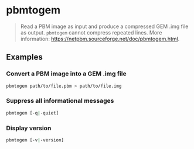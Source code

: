 # pbmtogem

> Read a PBM image as input and produce a compressed GEM .img file as output. `pbmtogem` cannot compress repeated lines. More information: <https://netpbm.sourceforge.net/doc/pbmtogem.html>.

## Examples

### Convert a PBM image into a GEM .img file

```bash
pbmtogem path/to/file.pbm > path/to/file.img
```

### Suppress all informational messages

```bash
pbmtogem [-q|-quiet]
```

### Display version

```bash
pbmtogem [-v|-version]
```
